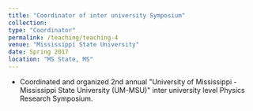 ```yaml
---
title: "Coordinator of inter university Symposium"
collection: 
type: "Coordinator"
permalink: /teaching/teaching-4
venue: "Mississippi State University"
date: Spring 2017
location: "MS State, MS"
---
```

* Coordinated and organized 2nd annual "University of Mississippi - Mississippi State University (UM-MSU)" inter university level Physics Research Symposium.
